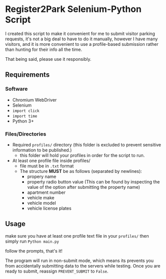 # Register2Park Selenium-Python Script

I created this script to make it convenient for me to submit
visitor parking requests, it's not a big deal to have to do it manually,
however I have many visitors, and it is more convenient to use
a profile-based submission rather than hunting for their info all the time.

That being said, please use it responsibly.

## Requirements

### Software
- Chromium WebDriver
- Selenium
- `import click`
- `import time`
- Python 3+

### Files/Directories
- Required `profiles/` directory (this folder is excluded to prevent sensitive information to be published.)
  - this folder will hold your profiles in order for the script to run.
- At least one profile file inside profiles/
  - file must be in `.txt` format
  - The structure **MUST** be as follows (separated by newlines):
    - propery name
    - property radio button value (This can be found by inspecting the value of the option after submitting the property name)
    - apartment number
    - vehicle make
    - vehicle model
    - vehicle license plates
  
## Usage
make sure you have at least one profile text file in your `profiles/`
then simply run 
`Python main.py`

follow the prompts, that's it!

The program will run in non-submit mode, which means its prevents you from accidentally submitting data to the servers 
while testing. Once you are ready to submit, reassign `PREVENT_SUBMIT` to `False`.


